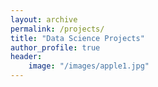 ```yaml
---
layout: archive
permalink: /projects/
title: "Data Science Projects"
author_profile: true
header:
    image: "/images/apple1.jpg"
---
```

